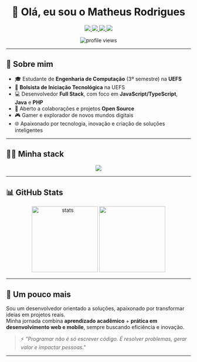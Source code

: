 <h1 align="center">👋 Olá, eu sou o Matheus Rodrigues</h1>

<p align="center">
  <a href="https://github.com/matheusrodrrgues">
    <img src="https://img.shields.io/badge/GitHub-000000?style=for-the-badge&logo=github&logoColor=white"/>
  </a>
  <a href="https://linkedin.com/in/matheusrodrrgues">
    <img src="https://img.shields.io/badge/LinkedIn-0077B5?style=for-the-badge&logo=linkedin&logoColor=white"/>
  </a>
  <a href="https://wa.me/75981881920">
    <img src="https://img.shields.io/badge/WhatsApp-25D366?style=for-the-badge&logo=whatsapp&logoColor=white"/>
  </a>
  <a href="mailto:mmttheus2001@gmail.com">
    <img src="https://img.shields.io/badge/Gmail-D14836?style=for-the-badge&logo=gmail&logoColor=white"/>
  </a>
</p>

<p align="center">
  <img src="https://komarev.com/ghpvc/?username=matheusrodrrgues&color=blue&style=flat-square" alt="profile views"/>
</p>

---

## 🚀 Sobre mim  

- 🎓 Estudante de **Engenharia de Computação** (3º semestre) na **UEFS**  
- 💼 **Bolsista de Iniciação Tecnológica** na UEFS  
- 💻 Desenvolvedor **Full Stack**, com foco em **JavaScript/TypeScript**, **Java** e **PHP**  
- 🤝 Aberto a colaborações e projetos **Open Source**  
- 🎮 Gamer e explorador de novos mundos digitais  
- 🌐 Apaixonado por tecnologia, inovação e criação de soluções inteligentes  

---

## 🧑‍💻 Minha stack  

<p align="center">
  <img src="https://skillicons.dev/icons?i=js,ts,nodejs,react,next,java,php,html,css,git,github,vscode" />
</p>

---

## 📊 GitHub Stats  

<p align="center">
  <img height="180em" src="https://github-readme-stats.vercel.app/api?username=matheusrodrrgues&show_icons=true&theme=radical" alt="stats"/>
  <img height="180em" src="https://github-readme-stats.vercel.app/api/top-langs/?username=matheusrodrrgues&layout=compact&theme=radical"/>
</p>

---

## 🌟 Um pouco mais  

Sou um desenvolvedor orientado a soluções, apaixonado por transformar ideias em projetos reais.  
Minha jornada combina **aprendizado acadêmico** + **prática em desenvolvimento web e mobile**, sempre buscando eficiência e inovação.  

> ⚡ *"Programar não é só escrever código. É resolver problemas, gerar valor e impactar pessoas."*  

---
